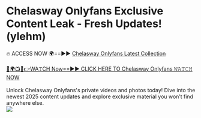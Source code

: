 # Chelasway Onlyfans Exclusive Content Leak - Fresh Updates! (ylehm)

🔥 ACCESS NOW 🌍==►► <a href="https://tinyurl.com/kvy9nzfs" rel="nofollow">Chelasway Onlyfans Latest Collection</a>
<br><br>
[🔴🌍📺📱👉WA𝚃CH Now==►► CLICK HERE TO Chelasway Onlyfans 𝚆𝙰𝚃𝙲𝙷 NOW](https://tinyurl.com/kvy9nzfs)
<br><br>
Unlock Chelasway Onlyfans's private videos and photos today! Dive into the newest 2025 content updates and explore exclusive material you won’t find anywhere else.
<br>
<a href="https://tinyurl.com/kvy9nzfs" rel="nofollow" data-target="animated-image.originalLink"><img src="https://camo.githubusercontent.com/8a4f000d20f83aca3bf7ec5f350d767afa0574a8a352519fd8cfa583a6f93a33/68747470733a2f2f692e696d6775722e636f6d2f644a486b345a712e676966" data-canonical-src="https://i.imgur.com/dJHk4Zq.gif" style="max-width: 100%; display: inline-block;" data-target="animated-image.originalImage"></a>
<br>
